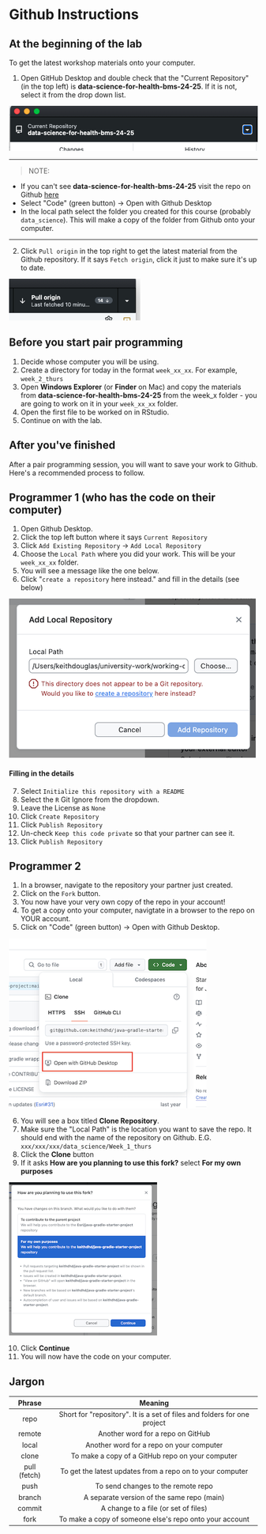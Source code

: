 # Github Instructions

## At the beginning of the lab

To get the latest workshop materials onto your computer.

1. Open GitHub Desktop and double check that the "Current Repository" (in the top left) is **data-science-for-health-bms-24-25**. If it is not, select it from the drop down list.

![](./images/current-repository.png)

<hr />

> NOTE:
-  If you can't see **data-science-for-health-bms-24-25** visit the repo on Github [here](https://github.com/DDI-Students/data-science-for-health-bms-24-25)
-  Select "Code" (green button) -> Open with Github Desktop
-  In the local path select the folder you created for this course (probably `data_science`). This will make a copy of the folder from Github onto your computer.

<hr />

2. Click `Pull origin` in the top right to get the latest material from the Github repository. If it says `Fetch origin`, click it just to make sure it's up to date. 

![](./images/pull-origin.png)

## Before you start pair programming

1. Decide whose computer you will be using.
2. Create a directory for today in the format `week_xx_xx`. For example, `week_2_thurs`
3. Open **Windows Explorer** (or **Finder** on Mac) and copy the materials from **data-science-for-health-bms-24-25** from the week_x folder - you are going to work on it in your `week_xx_xx` folder. 
4. Open the first file to be worked on in RStudio. 
5. Continue on with the lab. 


## After you've finished

After a pair programming session, you will want to save your work to Github. Here's a recommended process to follow.

## Programmer 1 (who has the code on their computer)

1. Open Github Desktop.
2. Click the top left button where it says `Current Repository`
3. Click `Add Existing Repository` -> `Add Local Repository`
4. Choose the `Local Path` where you did your work. This will be your `week_xx_xx` folder.
5. You will see a message like the one below.
6. Click "`create a repository` here instead." and fill in the details (see below)

![](./images/create-new-repository.png)

#### Filling in the details

7. Select `Initialize this repository with a README`
8. Select the `R` Git Ignore from the dropdown.
9. Leave the License  as `None`
10. Click `Create Repository`
11. Click `Publish Repository`
12. Un-check `Keep this code private` so that your partner can see it.
13. Click `Publish Repository`

## Programmer 2 

1. In a browser, navigate to the repository your partner just created.
2. Click on the `Fork` button.
3. You now have your very own copy of the repo in your account!
4. To get a copy onto your computer, navigtate in a browser to the repo on YOUR account.
5. Click on "Code" (green button) -> Open with Github Desktop.


![](./images/clone-fork.png)

6. You will see a box titled **Clone Repository**.
7. Make sure the "Local Path" is the location you want to save the repo. It should end with the name of the repository on Github. E.G. `xxx/xxx/xxx/data_science/Week_1_thurs`
8. Click the **Clone** button
9. If it asks **How are you planning to use this fork?** select **For my own purposes**

![](./images/using-the-fork.png)

10. Click **Continue**
11. You will now have the code on your computer.


## Jargon

| Phrase   |      Meaning      | 
|:----------:|:-------------:|
| repo​ |  Short for "repository". It is a set of files and folders for one project​ |
| remote​ |    Another word for a repo on GitHub​   |
| local​ | Another word for a repo on your computer​ |
| clone​ | To make a copy of a GitHub repo on your computer​​ |
| pull (fetch)​ | To get the latest updates from a repo on to your computer​ |
| push​ | To send changes to the remote repo​​ |
| branch​ | A separate version of the same repo (main)​​ |
| commit​ | A change to a file (or set of files)​​ |
| fork | To make a copy of someone else's repo onto your account​​ |














